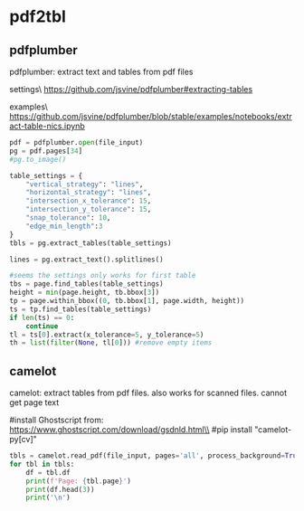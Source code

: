 # pdf2tbl

## pdfplumber
pdfplumber: extract text and tables from pdf files

settings\\
https://github.com/jsvine/pdfplumber#extracting-tables

examples\\
https://github.com/jsvine/pdfplumber/blob/stable/examples/notebooks/extract-table-nics.ipynb

```py
pdf = pdfplumber.open(file_input)
pg = pdf.pages[34]
#pg.to_image()

table_settings = {
    "vertical_strategy": "lines",
    "horizontal_strategy": "lines",
    "intersection_x_tolerance": 15,
    "intersection_y_tolerance": 15,
    "snap_tolerance": 10,
    "edge_min_length":3
}
tbls = pg.extract_tables(table_settings)

lines = pg.extract_text().splitlines()

#seems the settings only works for first table
tbs = page.find_tables(table_settings)
height = min(page.height, tb.bbox[3])
tp = page.within_bbox((0, tb.bbox[1], page.width, height))
ts = tp.find_tables(table_settings)
if len(ts) == 0:
    continue
tl = ts[0].extract(x_tolerance=5, y_tolerance=5)
th = list(filter(None, tl[0])) #remove empty items
```

## camelot

camelot: extract tables from pdf files. also works for scanned files. cannot get page text

#install Ghostscript from: https://www.ghostscript.com/download/gsdnld.html\\
#pip install "camelot-py[cv]"

```py
tbls = camelot.read_pdf(file_input, pages='all', process_background=True)
for tbl in tbls:
    df = tbl.df
    print(f'Page: {tbl.page}')
    print(df.head(3))
    print('\n')
```
